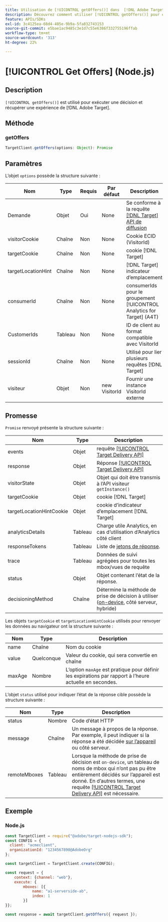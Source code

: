 ```yaml
---
title: Utilisation de [!UICONTROL getOffers()] dans  [!DNL Adobe Target]  lors de l’utilisation du SDK Node.js
description: Découvrez comment utiliser [!UICONTROL getOffers()] pour exécuter une décision et récupérer une expérience de [!DNL Adobe Target].
feature: APIs/SDKs
exl-id: 3c4125ea-68d4-405e-9b9a-5fa832743153
source-git-commit: e5bae1ac9485c3e1d7c55e6386f332755196ffab
workflow-type: tm+mt
source-wordcount: '313'
ht-degree: 22%

---
```


# [!UICONTROL Get Offers] (Node.js)

## Description

`[!UICONTROL getOffers()]` est utilisé pour exécuter une décision et récupérer une expérience de [!DNL Adobe Target].


## Méthode

### getOffers

```js {line-numbers="true"}
TargetClient.getOffers(options: Object): Promise
```

## Paramètres

L’objet `options` possède la structure suivante :

| Nom | Type | Requis | Par défaut | Description |
| --- |--- | --- | --- | --- |
| Demande | Objet | Oui | None | Se conforme à la requête [[!DNL Target] API de diffusion](/help/dev/implement/delivery-api/overview.md) |
| visitorCookie | Chaîne | Non | None | Cookie ECID (VisitorId) |
| targetCookie | Chaîne | Non | None | cookie [!DNL Target] |
| targetLocationHint | Chaîne | Non | None | [!DNL Target] indicateur d’emplacement |
| consumerId | Chaîne | Non | None | consumerIds pour le groupement [!UICONTROL Analytics for Target] (A4T) |
| CustomerIds | Tableau | Non | None | ID de client au format compatible avec VisitorId |
| sessionId | Chaîne | Non | None | Utilisé pour lier plusieurs requêtes [!DNL Target] |
| visiteur | Objet | Non | new VisitorId | Fournir une instance VisitorId externe |

## Promesse

`Promise` renvoyé présente la structure suivante :

| Nom | Type | Description |
| --- | --- | --- |
| events | Objet | requête [[!UICONTROL Target Delivery API]](/help/dev/implement/delivery-api/overview.md) |
| response | Objet | Réponse [[!UICONTROL Target Delivery API]](/help/dev/implement/delivery-api/overview.md) |
| visitorState | Objet | Objet qui doit être transmis à l’API visiteur `getInstance()` |
| targetCookie | Objet | cookie [!DNL Target] |
| targetLocationHintCookie | Objet | cookie d’indicateur d’emplacement [!DNL Target] |
| analyticsDetails | Tableau | Charge utile Analytics, en cas d’utilisation d’Analytics côté client |
| responseTokens | Tableau | Liste de [jetons de réponse](https://experienceleague.adobe.com/docs/target/using/administer/response-tokens.html?). |
| trace | Tableau | Données de suivi agrégées pour toutes les mbox/vues de requête |
| status | Objet | Objet contenant l’état de la réponse. |
| decisioningMethod | Chaîne | Détermine la méthode de prise de décision à utiliser ([on-device](/help/dev/implement/server-side/sdk-guides/on-device-decisioning/overview.md), côté serveur, hybride) |

Les objets `targetCookie` et `targetLocationHintCookie` utilisés pour renvoyer les données au navigateur ont la structure suivante :

| Nom | Type | Description |
| --- | --- | --- |
| name | Chaîne | Nom du cookie |
| value | Quelconque | Valeur du cookie, qui sera convertie en chaîne |
| maxAge | Nombre | L’option `maxAge` est pratique pour définir les expirations par rapport à l’heure actuelle en secondes. |

L’objet `status` utilisé pour indiquer l’état de la réponse cible possède la structure suivante :

| Nom | Type | Description |
| --- | --- | --- |
| status | Nombre | Code d’état HTTP |
| message | Chaîne | Un message à propos de la réponse. Par exemple, il peut indiquer si la réponse a été décidée [sur l’appareil](/help/dev/implement/server-side/sdk-guides/on-device-decisioning/overview.md) ou côté serveur. |
| remoteMboxes | Tableau | Lorsque la méthode de prise de décision est `on-device`, un tableau de noms de mbox qui n’ont pas pu être entièrement décidés sur l’appareil est donné. En d’autres termes, une requête [[!UICONTROL Target Delivery API]](/help/dev/implement/delivery-api/overview.md) est nécessaire. |

## Exemple

### Node.js

```js {line-numbers="true"}
const TargetClient = require("@adobe/target-nodejs-sdk");
const CONFIG = {
  client: "acmeclient",
  organizationId: "1234567890@AdobeOrg"
};

const targetClient = TargetClient.create(CONFIG);

const request = {
    context: {channel: "web"},
    execute: {
        mboxes: [{
            name: "a1-serverside-ab",
            index: 1
        }]
}};

const response = await targetClient.getOffers({ request });
```
